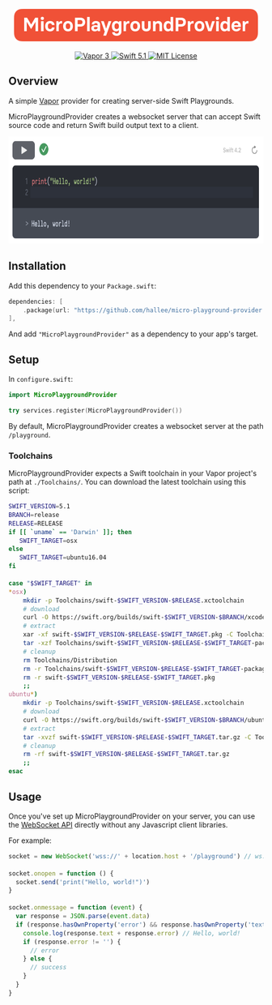 <p align="center">
    <a href="https://vapor.codes">
        <img src="Logo.svg" width="483" height="64" alt="MicroPlaygroundProvider Logo">
    </a>
    <br>
    <br>
    <a href="https://vapor.codes">
        <img src="http://img.shields.io/badge/vapor-3.0-brightgreen.svg" alt="Vapor 3">
    </a>
    <a href="https://swift.org">
        <img src="http://img.shields.io/badge/swift-5.1-brightgreen.svg" alt="Swift 5.1">
    </a>
    <a href="LICENSE">
        <img src="http://img.shields.io/badge/license-MIT-brightgreen.svg" alt="MIT License">
    </a>
</p>

## Overview

A simple [Vapor](https://vapor.codes) provider for creating server-side Swift Playgrounds.

MicroPlaygroundProvider creates a websocket server that can accept Swift source code and return Swift build output text to a client.

<p align="center">
<a href="https://hal.codes"><img src="example-implementation.png" width="682" height="211" alt="Example implementation"></a>
</p>

## Installation

Add this dependency to your `Package.swift`:

```swift
dependencies: [
    .package(url: "https://github.com/hallee/micro-playground-provider.git", from: "0.1"),
],
```

And add `"MicroPlaygroundProvider"` as a dependency to your app's target.

## Setup

In `configure.swift`:

```swift
import MicroPlaygroundProvider
```
```swift
try services.register(MicroPlaygroundProvider())
```

By default, MicroPlaygroundProvider creates a websocket server at the path `/playground`.

### Toolchains

MicroPlaygroundProvider expects a Swift toolchain in your Vapor project's path at `./Toolchains/`.
You can download the latest toolchain using this script:

```bash
SWIFT_VERSION=5.1
BRANCH=release
RELEASE=RELEASE
if [[ `uname` == 'Darwin' ]]; then
   SWIFT_TARGET=osx
else
   SWIFT_TARGET=ubuntu16.04
fi

case "$SWIFT_TARGET" in
*osx)
    mkdir -p Toolchains/swift-$SWIFT_VERSION-$RELEASE.xctoolchain
    # download
    curl -O https://swift.org/builds/swift-$SWIFT_VERSION-$BRANCH/xcode/swift-$SWIFT_VERSION-$RELEASE/swift-$SWIFT_VERSION-$RELEASE-$SWIFT_TARGET.pkg
    # extract
    xar -xf swift-$SWIFT_VERSION-$RELEASE-$SWIFT_TARGET.pkg -C Toolchains/
    tar -xzf Toolchains/swift-$SWIFT_VERSION-$RELEASE-$SWIFT_TARGET-package.pkg/Payload -C Toolchains/swift-$SWIFT_VERSION-$RELEASE.xctoolchain
    # cleanup
    rm Toolchains/Distribution
    rm -r Toolchains/swift-$SWIFT_VERSION-$RELEASE-$SWIFT_TARGET-package.pkg
    rm -r swift-$SWIFT_VERSION-$RELEASE-$SWIFT_TARGET.pkg
    ;;
ubuntu*)
    mkdir -p Toolchains/swift-$SWIFT_VERSION-$RELEASE.xctoolchain
    # download
    curl -O https://swift.org/builds/swift-$SWIFT_VERSION-$BRANCH/ubuntu1604/swift-$SWIFT_VERSION-$RELEASE/swift-$SWIFT_VERSION-$RELEASE-$SWIFT_TARGET.tar.gz
    # extract
    tar -xvzf swift-$SWIFT_VERSION-$RELEASE-$SWIFT_TARGET.tar.gz -C Toolchains/swift-$SWIFT_VERSION-$RELEASE.xctoolchain --strip-components=1
    # cleanup
    rm -rf swift-$SWIFT_VERSION-$RELEASE-$SWIFT_TARGET.tar.gz
    ;;
esac
```

## Usage

Once you've set up MicroPlaygroundProvider on your server, you can use the [WebSocket API](https://developer.mozilla.org/en-US/docs/Web/API/WebSockets_API) directly without any Javascript client libraries.

For example: 

```js
socket = new WebSocket('wss://' + location.host + '/playground') // ws:// for non-https sites

socket.onopen = function () {
  socket.send('print("Hello, world!")')
}

socket.onmessage = function (event) {
  var response = JSON.parse(event.data)
  if (response.hasOwnProperty('error') && response.hasOwnProperty('text')) {
    console.log(response.text + response.error) // Hello, world!
    if (response.error != '') {
      // error
    } else {
      // success
    }
  }
}
```
